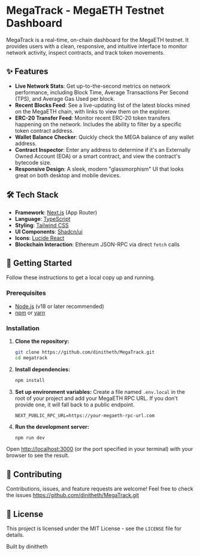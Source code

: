 # MegaTrack - MegaETH Testnet Dashboard

MegaTrack is a real-time, on-chain dashboard for the MegaETH testnet. It provides users with a clean, responsive, and intuitive interface to monitor network activity, inspect contracts, and track token movements.

## ✨ Features

-   **Live Network Stats**: Get up-to-the-second metrics on network performance, including Block Time, Average Transactions Per Second (TPS), and Average Gas Used per block.
-   **Recent Blocks Feed**: See a live-updating list of the latest blocks mined on the MegaETH chain, with links to view them on the explorer.
-   **ERC-20 Transfer Feed**: Monitor recent ERC-20 token transfers happening on the network. Includes the ability to filter by a specific token contract address.
-   **Wallet Balance Checker**: Quickly check the MEGA balance of any wallet address.
-   **Contract Inspector**: Enter any address to determine if it's an Externally Owned Account (EOA) or a smart contract, and view the contract's bytecode size.
-   **Responsive Design**: A sleek, modern "glassmorphism" UI that looks great on both desktop and mobile devices.

## 🛠️ Tech Stack

-   **Framework**: [Next.js](https://nextjs.org/) (App Router)
-   **Language**: [TypeScript](https://www.typescriptlang.org/)
-   **Styling**: [Tailwind CSS](https://tailwindcss.com/)
-   **UI Components**: [Shadcn/ui](https://ui.shadcn.com/)
-   **Icons**: [Lucide React](https://lucide.dev/)
-   **Blockchain Interaction**: Ethereum JSON-RPC via direct `fetch` calls

## 🚀 Getting Started

Follow these instructions to get a local copy up and running.

### Prerequisites

-   [Node.js](https://nodejs.org/en/) (v18 or later recommended)
-   [npm](https://www.npmjs.com/) or [yarn](https://yarnpkg.com/)

### Installation

1.  **Clone the repository:**
    ```sh
    git clone https://github.com/dinitheth/MegaTrack.git
    cd megatrack
    ```

2.  **Install dependencies:**
    ```sh
    npm install
    ```

3.  **Set up environment variables:**
    Create a file named `.env.local` in the root of your project and add your MegaETH RPC URL. If you don't provide one, it will fall back to a public endpoint.
    ```env
    NEXT_PUBLIC_RPC_URL=https://your-megaeth-rpc-url.com
    ```

4.  **Run the development server:**
    ```sh
    npm run dev
    ```

Open [http://localhost:3000](http://localhost:3000) (or the port specified in your terminal) with your browser to see the result.

## 🤝 Contributing

Contributions, issues, and feature requests are welcome! Feel free to check the issues
https://github.com/dinitheth/MegaTrack.git

## 📄 License

This project is licensed under the MIT License - see the `LICENSE` file for details.

Built by dinitheth
